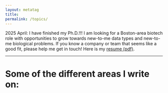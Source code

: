 ```yaml
---
layout: metatag
title: 
permalink: /topics/
---
```



2025 April: I have finished my Ph.D.!!! I am looking for a Boston-area biotech role with opportunities to grow towards new-to-me data types and new-to-me biological problems. If you know a company or team that seems like a good fit, please help me get in touch! Here is my [resume (pdf)](/files/Eric_Kernfeld_resume_2025_April.pdf).

---

# Some of the different areas I write on: